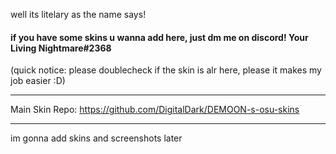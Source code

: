 well its litelary as the name says!

 #### if you have some skins u wanna add here, just dm me on discord! Your Living Nightmare#2368
(quick notice: please doublecheck if the skin is alr here, please it makes my job easier :D)

-------------------------------------------------

Main Skin Repo: https://github.com/DigitalDark/DEMOON-s-osu-skins

-------------------------------------------------

im gonna add skins and screenshots later

